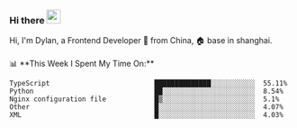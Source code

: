 ### Hi there <img src="https://media.giphy.com/media/hvRJCLFzcasrR4ia7z/giphy.gif" width="25px">

<!-- ![visitors](https://visitor-badge.glitch.me/badge?page_id=dislfyer.dislfyer) --!>

Hi, I'm Dylan, a Frontend Developer 🚀 from China, 🏠 base in shanghai.
<br/>
<br/>

📊 **This Week I Spent My Time On:**


<!--START_SECTION:waka-->

```text
TypeScript                          ██████████████░░░░░░░░░░░  55.11%
Python                              ██░░░░░░░░░░░░░░░░░░░░░░░  8.54%
Nginx configuration file            █▒░░░░░░░░░░░░░░░░░░░░░░░  5.1%
Other                               █░░░░░░░░░░░░░░░░░░░░░░░░  4.07%
XML                                 █░░░░░░░░░░░░░░░░░░░░░░░░  4.03%
```

<!--END_SECTION:waka-->

<!--
**About Me:**
 -->
